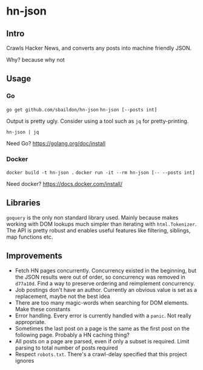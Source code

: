 # hn-json

## Intro

Crawls Hacker News, and converts any posts into machine friendly JSON.

Why? because why not

## Usage

### Go

`go get github.com/sbaildon/hn-json`
`hn-json [--posts int]`

Output is pretty ugly. Consider using a tool such as `jq` for pretty-printing.

`hn-json | jq`

Need Go? https://golang.org/doc/install

### Docker

`docker build -t hn-json .`
`docker run -it --rm hn-json [-- --posts int]`

Need docker? https://docs.docker.com/install/

## Libraries

`goquery` is the only non standard library used. Mainly because makes working
with DOM lookups much simpler than iterating with `html.Tokenizer`. The API
is pretty robust and enables useful features like filtering, siblings, map
functions etc.

## Improvements

* Fetch HN pages concurrently. Concurrency existed in the beginning, but the JSON results were out of order, so concurrency was removed in `d77a10d`.  Find a way to preserve ordering and reimplement concurrency.
* Job postings don't have an author. Currently an obvious value is set as a replacement, maybe not the best idea
* There are too many magic-words when searching for DOM elements. Make these constants
* Error handling. Every error is currently handled with a `panic`. Not really appropriate.
* Sometimes the last post on a page is the same as the first post on the following page. Probably a HN caching thing?
* All posts on a page are parsed, even if only a subset is required. Limit parsing to total number of posts required
* Respect `robots.txt`. There's a crawl-delay specified that this project ignores

